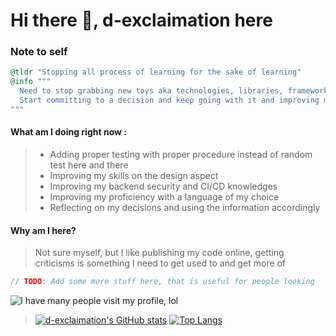 # Hi there 👋, d-exclaimation here

### Note to self
```ex
@tldr "Stopping all process of learning for the sake of learning"
@info """
  Need to stop grabbing new toys aka technologies, libraries, frameworks etc. Focus on my goals, 
  Start committing to a decision and keep going with it and improving my proficiency
"""
```
#### What am I doing right now :
> - Adding proper testing with proper procedure instead of random test here and there
> - Improving my skills on the design aspect 
> - Improving my backend security and CI/CD knowledges
> - Improving my proficiency with a language of my choice
> - Reflecting on my decisions and using the information accordingly

#### Why am I here?
> Not sure myself, but
> I like publishing my code online, getting criticisms is something I need to get used to and get more of 

```go
// TODO: Add some more stuff here, that is useful for people looking
```

![I have many people visit my profile, lol](https://visitor-badge.laobi.icu/badge?page_id=d-exclaimation.d-exclaimation)
> [![d-exclaimation's GitHub stats](https://github-readme-stats.vercel.app/api?username=d-exclaimation&theme=outrun&count_private=true&show_icons=true)](https://github.com/anuraghazra/github-readme-stats)
> [![Top Langs](https://github-readme-stats.vercel.app/api/top-langs/?username=d-exclaimation&langs_count=8&theme=outrun&layout=compact)](https://github.com/anuraghazra/github-readme-stats)
